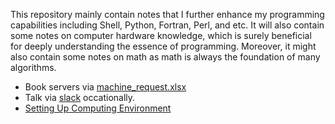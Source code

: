 This repository mainly contain notes that I further enhance my programming capabilities including Shell, Python, Fortran, Perl, and etc. It will also contain some notes on computer hardware knowledge, which is surely beneficial for deeply understanding the essence of programming. Moreover, it might also contain some notes on math as math is always the foundation of many algorithms.

- Book servers via [machine_request.xlsx](https://uoe-my.sharepoint.com/:x:/g/personal/msadiq_ed_ac_uk/EWFv05FmzMFKrHiouuB55_IBuIOHyGqvp4cO6jb1V1uIEg)
- Talk via [slack](https://app.slack.com/client/T0H74KL49/C0H758BL6) occationally.
- [Setting Up Computing Environment](https://github.com/FeiYao-Edinburgh/CS-hardware-software/blob/master/Notes/setupComEnv.md)
